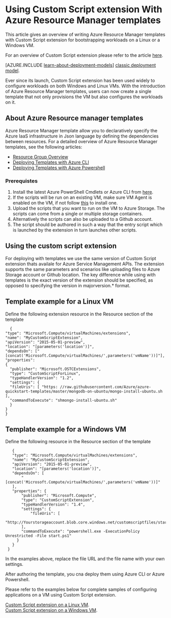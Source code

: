 <properties
   pageTitle="Custom scripts on VMs using templates | Microsoft Azure"
   description="Automate Windows and Linux Azure VM configuration tasks by using the Custom Script extension with Resource Manager templates"
   services="virtual-machines"
   documentationCenter=""
   authors="kundanap"
   manager="timlt"
   editor=""
   tags="azure-resource-manager"/>

<tags
   ms.service="virtual-machines"
   ms.devlang="na"
   ms.topic="article"
   ms.tgt_pltfrm="vm-multiple"
   ms.workload="infrastructure-services"
   ms.date="11/01/2015"
   ms.author="kundanap"/>

# Using Custom Script extension With Azure Resource Manager templates

This article gives an overview of writing Azure Resource Manager templates with Custom Script extension for bootstrapping workloads on a Linux or a Windows VM.

For an overview of Custom Script extension please refer to the article [here](virtual-machines-extensions-customscript.md).

[AZURE.INCLUDE [learn-about-deployment-models](../../includes/learn-about-deployment-models-rm-include.md)] [classic deployment model](virtual-machines-extensions-customscript.md).

Ever since its launch, Custom Script extension has been used widely to configure workloads on both Windows and Linux VMs. With the introduction of Azure Resource Manager templates, users can now create a single template that not only provisions the VM but also configures the workloads on it.

## About Azure Resource manager templates

Azure Resource Manager template allow you to declaratively specify the Azure IaaS infrastructure in Json language by defining the dependencies between resources. For a detailed overview of Azure Resource Manager templates, see the following articles:

- [Resource Group Overview](../resource-group-overview)
- [Deploying Templates with Azure CLI](virtual-machines-deploy-rmtemplates-azure-cli)
- [Deploying Templates with Azure Powershell](virtual-machines-deploy-rmtemplates-powershell)

### Prerequistes

1. Install the latest Azure PowerShell Cmdlets or Azure CLI from [here](http://azure.microsoft.com/downloads).
2. If the scripts will be run on an existing VM, make sure VM Agent is enabled on the VM, if not follow [this](virtual-machines-extensions-install) to install one.
3. Upload the scripts that you want to run on the VM to Azure Storage. The scripts can come from a single or multiple storage containers.
4. Alternatively the scripts can also be uploaded to a Github account.
5. The script should be authored in such a way that the entry script which is launched by the extension in turn launches other scripts.

## Using the custom script extension

For deploying with templates we use the same version of  Custom Script extension thats availale for Azure Service Management APIs. The extension supports the same parameters and scenarios like uploading files to Azure Storage account or Github location. The key difference while using with templates is the exact version of the extension should be specified, as opposed to specifying the version in majorversion.* format.

 ## Template example for a Linux VM

Define the following extension resource in the Resource section of the template

      {
    "type": "Microsoft.Compute/virtualMachines/extensions",
    "name": "MyCustomScriptExtension",
    "apiVersion": "2015-05-01-preview",
    "location": "[parameters('location')]",
    "dependsOn": ["[concat('Microsoft.Compute/virtualMachines/',parameters('vmName'))]"],
    "properties":
    {
      "publisher": "Microsoft.OSTCExtensions",
      "type": "CustomScriptForLinux",
      "typeHandlerVersion": "1.2",
      "settings": {
      "fileUris": [ "https: //raw.githubusercontent.com/Azure/azure-quickstart-templates/master/mongodb-on-ubuntu/mongo-install-ubuntu.sh                        ],
      "commandToExecute": "shmongo-install-ubuntu.sh"
      }
    }
    }

## Template example for a Windows VM

Define the following resource in the Resource section of the template

       {
       "type": "Microsoft.Compute/virtualMachines/extensions",
       "name": "MyCustomScriptExtension",
       "apiVersion": "2015-05-01-preview",
       "location": "[parameters('location')]",
       "dependsOn": [
           "[concat('Microsoft.Compute/virtualMachines/',parameters('vmName'))]"
       ],
       "properties": {
           "publisher": "Microsoft.Compute",
           "type": "CustomScriptExtension",
           "typeHandlerVersion": "1.4",
           "settings": {
               "fileUris": [
               "http://Yourstorageaccount.blob.core.windows.net/customscriptfiles/start.ps1"
           ],
           "commandToExecute": "powershell.exe -ExecutionPolicy Unrestricted -File start.ps1"
         }
       }
     }

In the examples above, replace the file URL and the file name with your own settings.

After authoring the template, you cna deploy them using Azure CLI or Azure Powershell.

Please refer to the examples below for complete samples of configuring applications on a VM using Custom Script extension.

<a href="https://github.com/Azure/azure-quickstart-templates/blob/b1908e74259da56a92800cace97350af1f1fc32b/mongodb-on-ubuntu/azuredeploy.json/" target="_blank">Custom Script extension on a Linux VM</a>.
</br>
<a href="https://github.com/Azure/azure-quickstart-templates/blob/b1908e74259da56a92800cace97350af1f1fc32b/201-list-storage-keys-windows-vm/azuredeploy.json/" target="_blank">Custom Script extension on a Windows VM</a>.

